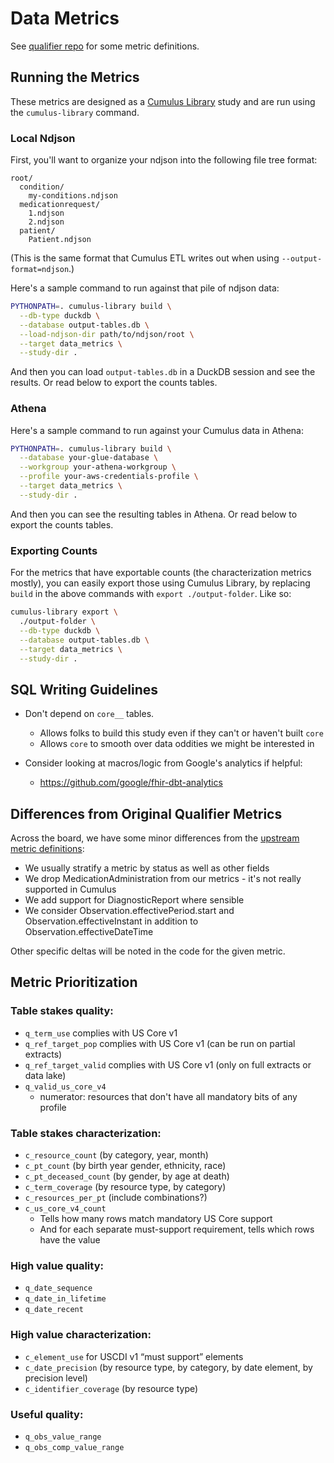 # Data Metrics

See [qualifier repo](https://github.com/sync-for-science/qualifier/blob/master/metrics.md)
for some metric definitions.

## Running the Metrics

These metrics are designed as a
[Cumulus Library](https://docs.smarthealthit.org/cumulus/library/)
study and are run using the `cumulus-library` command.

### Local Ndjson
First, you'll want to organize your ndjson into the following file tree format:
```
root/
  condition/
    my-conditions.ndjson
  medicationrequest/
    1.ndjson
    2.ndjson
  patient/
    Patient.ndjson
```
(This is the same format that Cumulus ETL writes out when using `--output-format=ndjson`.)

Here's a sample command to run against that pile of ndjson data:
```sh
PYTHONPATH=. cumulus-library build \
  --db-type duckdb \
  --database output-tables.db \
  --load-ndjson-dir path/to/ndjson/root \
  --target data_metrics \
  --study-dir .
```

And then you can load `output-tables.db` in a DuckDB session and see the results.
Or read below to export the counts tables.

### Athena
Here's a sample command to run against your Cumulus data in Athena:
```sh
PYTHONPATH=. cumulus-library build \
  --database your-glue-database \
  --workgroup your-athena-workgroup \
  --profile your-aws-credentials-profile \
  --target data_metrics \
  --study-dir .
```

And then you can see the resulting tables in Athena.
Or read below to export the counts tables.

### Exporting Counts

For the metrics that have exportable counts (the characterization metrics mostly),
you can easily export those using Cumulus Library,
by replacing `build` in the above commands with `export ./output-folder`.
Like so:

```sh
cumulus-library export \
  ./output-folder \
  --db-type duckdb \
  --database output-tables.db \
  --target data_metrics \
  --study-dir .
```

## SQL Writing Guidelines
- Don't depend on `core__` tables.
  - Allows folks to build this study even if they can't or haven't built `core`
  - Allows `core` to smooth over data oddities we might be interested in

- Consider looking at macros/logic from Google's analytics if helpful:
  - https://github.com/google/fhir-dbt-analytics

## Differences from Original Qualifier Metrics

Across the board, we have some minor differences from the
[upstream metric definitions](https://github.com/sync-for-science/qualifier/blob/master/metrics.md):
- We usually stratify a metric by status as well as other fields
- We drop MedicationAdministration from our metrics - it's not really supported in Cumulus
- We add support for DiagnosticReport where sensible
- We consider Observation.effectivePeriod.start and Observation.effectiveInstant in addition
  to Observation.effectiveDateTime

Other specific deltas will be noted in the code for the given metric.

## Metric Prioritization

### Table stakes quality:
- `q_term_use` complies with US Core v1
- `q_ref_target_pop` complies with US Core v1 (can be run on partial extracts)
- `q_ref_target_valid` complies with US Core v1 (only on full extracts or data lake)
- `q_valid_us_core_v4`
  - numerator: resources that don't have all mandatory bits of any profile

### Table stakes characterization:
- `c_resource_count` (by category, year, month)
- `c_pt_count` (by birth year gender, ethnicity, race)
- `c_pt_deceased_count` (by gender, by age at death)
- `c_term_coverage` (by resource type, by category)
- `c_resources_per_pt` (include combinations?)
- `c_us_core_v4_count`
  - Tells how many rows match mandatory US Core support
  - And for each separate must-support requirement, tells which rows have the value

### High value quality:
- `q_date_sequence`
- `q_date_in_lifetime`
- `q_date_recent`

### High value characterization:
- `c_element_use` for USCDI v1 “must support” elements
- `c_date_precision` (by resource type, by category, by date element, by precision level)
- `c_identifier_coverage` (by resource type)

### Useful quality:
- `q_obs_value_range`
- `q_obs_comp_value_range`
